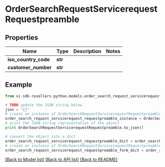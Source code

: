 # OrderSearchRequestServicerequestRequestpreamble


## Properties

Name | Type | Description | Notes
------------ | ------------- | ------------- | -------------
**iso_country_code** | **str** |  | 
**customer_number** | **str** |  | 

## Example

```python
from xi-sdk-resellers-python.models.order_search_request_servicerequest_requestpreamble import OrderSearchRequestServicerequestRequestpreamble

# TODO update the JSON string below
json = "{}"
# create an instance of OrderSearchRequestServicerequestRequestpreamble from a JSON string
order_search_request_servicerequest_requestpreamble_instance = OrderSearchRequestServicerequestRequestpreamble.from_json(json)
# print the JSON string representation of the object
print OrderSearchRequestServicerequestRequestpreamble.to_json()

# convert the object into a dict
order_search_request_servicerequest_requestpreamble_dict = order_search_request_servicerequest_requestpreamble_instance.to_dict()
# create an instance of OrderSearchRequestServicerequestRequestpreamble from a dict
order_search_request_servicerequest_requestpreamble_form_dict = order_search_request_servicerequest_requestpreamble.from_dict(order_search_request_servicerequest_requestpreamble_dict)
```
[[Back to Model list]](../README.md#documentation-for-models) [[Back to API list]](../README.md#documentation-for-api-endpoints) [[Back to README]](../README.md)


